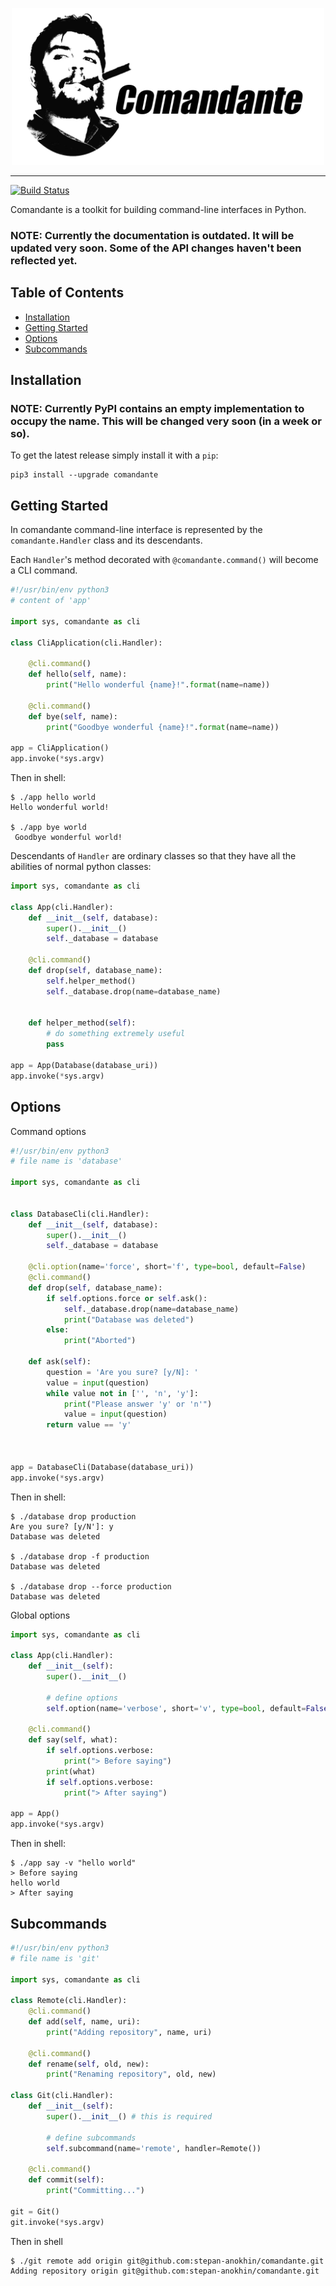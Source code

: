 <p align="center">
    <img src="https://raw.githubusercontent.com/stepan-anokhin/comandante/master/logo.png" width="500" alt="Comandante Logo">
</p>

---

[![Build Status](https://travis-ci.org/stepan-anokhin/comandante.svg?branch=master)](https://travis-ci.org/stepan-anokhin/comandante)

Comandante is a toolkit for building command-line interfaces in Python.

### NOTE: Currently the documentation is outdated. It will be updated very soon. Some of the API changes haven't been reflected yet.

## Table of Contents
- [Installation](#installation)
- [Getting Started](#getting-started)
- [Options](#options)
- [Subcommands](#subcommands)

## Installation

### **NOTE**: Currently PyPI contains an empty implementation to occupy the name. This will be changed very soon (in a week or so). 

To get the latest release simply install it with a `pip`:

```shell
pip3 install --upgrade comandante
```

## Getting Started

In comandante command-line interface is represented 
by the `comandante.Handler` class and its descendants.

Each `Handler`'s method decorated with `@comandante.command()`
will become a CLI command. 

```python
#!/usr/bin/env python3
# content of 'app'

import sys, comandante as cli

class CliApplication(cli.Handler):

    @cli.command()
    def hello(self, name):
        print("Hello wonderful {name}!".format(name=name))
        
    @cli.command()
    def bye(self, name):
        print("Goodbye wonderful {name}!".format(name=name))
        
app = CliApplication()
app.invoke(*sys.argv)
```
Then in shell:
```shell
$ ./app hello world
Hello wonderful world!

$ ./app bye world
 Goodbye wonderful world!

```

Descendants of `Handler` are ordinary classes so that they have all
the abilities of normal python classes:

```python
import sys, comandante as cli

class App(cli.Handler):
    def __init__(self, database):
        super().__init__()
        self._database = database
    
    @cli.command()
    def drop(self, database_name):
        self.helper_method()
        self._database.drop(name=database_name)
            
    
    def helper_method(self):
        # do something extremely useful
        pass

app = App(Database(database_uri))
app.invoke(*sys.argv)
```


## Options
Command options

```python
#!/usr/bin/env python3
# file name is 'database'

import sys, comandante as cli

 
class DatabaseCli(cli.Handler):
    def __init__(self, database):
        super().__init__()
        self._database = database
    
    @cli.option(name='force', short='f', type=bool, default=False)
    @cli.command()
    def drop(self, database_name):
        if self.options.force or self.ask():
            self._database.drop(name=database_name)
            print("Database was deleted")
        else: 
            print("Aborted")
    
    def ask(self):
        question = 'Are you sure? [y/N]: '
        value = input(question)
        while value not in ['', 'n', 'y']:
            print("Please answer 'y' or 'n'")
            value = input(question)
        return value == 'y'
        


app = DatabaseCli(Database(database_uri))
app.invoke(*sys.argv)
```
Then in shell:
```shell
$ ./database drop production
Are you sure? [y/N']: y
Database was deleted

$ ./database drop -f production
Database was deleted

$ ./database drop --force production
Database was deleted
```

Global options
```python
import sys, comandante as cli

class App(cli.Handler):
    def __init__(self):
        super().__init__()
        
        # define options
        self.option(name='verbose', short='v', type=bool, default=False)
    
    @cli.command()
    def say(self, what):
        if self.options.verbose:
            print("> Before saying")
        print(what)
        if self.options.verbose:
            print("> After saying")

app = App()
app.invoke(*sys.argv)
```
Then in shell:
```shell
$ ./app say -v "hello world"
> Before saying
hello world
> After saying
```

## Subcommands

```python
#!/usr/bin/env python3
# file name is 'git'

import sys, comandante as cli

class Remote(cli.Handler):
    @cli.command()
    def add(self, name, uri):
        print("Adding repository", name, uri)
    
    @cli.command()
    def rename(self, old, new):
        print("Renaming repository", old, new) 
        
class Git(cli.Handler):
    def __init__(self):
        super().__init__() # this is required
        
        # define subcommands
        self.subcommand(name='remote', handler=Remote())
    
    @cli.command()
    def commit(self):
        print("Committing...")
        
git = Git()
git.invoke(*sys.argv)
```

Then in shell
```shell
$ ./git remote add origin git@github.com:stepan-anokhin/comandante.git
Adding repository origin git@github.com:stepan-anokhin/comandante.git
```
